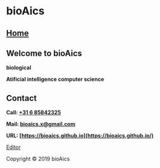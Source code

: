 # **bioAics**

## [Home](https://bioaics.github.io)
## Welcome to bioAics

**biological**

**Atificial intelligence computer science**

## Contact
**Call: <a href="tel:0031685842325">+31 6 85842325</a>**

**Mail: [bioaics.x@gmail.com](bioaics.x@gmail.com)**

**URL: [https://bioaics.github.io](https://bioaics.github.io/)**

[Editor](https://github.com/bioaics/bioaics.github.io/edit/master/index.md)

Copyright © 2019 bioAics
